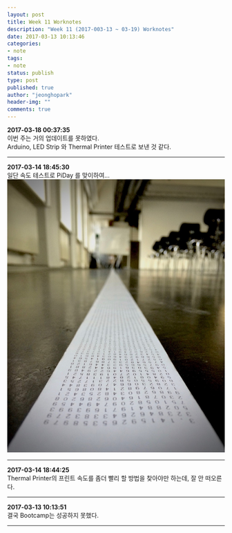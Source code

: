 ```yaml
---
layout: post
title: Week 11 Worknotes
description: "Week 11 (2017-003-13 ~ 03-19) Worknotes"
date: 2017-03-13 10:13:46
categories:
- note
tags:
- note
status: publish
type: post
published: true
author: "jeonghopark"
header-img: ""
comments: true
---                
```

**2017-03-18 00:37:35**			
이번 주는 거의 업데이트를 못하였다.		
Arduino, LED Strip 와 Thermal Printer 테스트로 보낸 것 같다.				

---				

**2017-03-14 18:45:30**				
일단 속도 테스트로 PiDay 를 맞이하여...			
![](/assets/images/2017/thermalprinter_pi.jpg)				

---				

**2017-03-14 18:44:25**				
Thermal Printer의 프린트 속도를 좀더 빨리 할 방법을 찾아야만 하는데, 잘 안 떠오른다.			

---			
**2017-03-13 10:13:51**                 
결국 Bootcamp는 성공하지 못했다.			


---